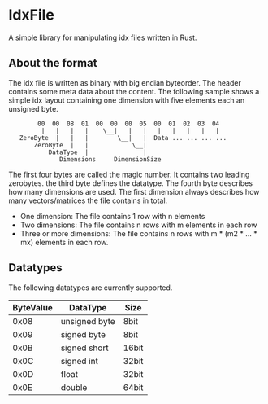 # IdxFile

A simple library for manipulating idx files written in Rust. 

## About the format

The idx file is written as binary with big endian byteorder. The header contains some meta data about the content. The following sample shows a simple idx layout containing one dimension with five elements each an unsigned byte.

```
        00  00  08  01  00  00  00  05  00  01  02  03  04
         |   |   |   |    \__|   |   |   |   |   |   |   |
   ZeroByte  |   |   |        \__|   |  Data ... ... ... ...
       ZeroByte  |   |            \__|
           DataType  |               |
              Dimensions     DimensionSize
```

The first four bytes are called the magic number. It contains two leading zerobytes. the third byte defines the datatype. The fourth byte describes how
many dimensions are used. The first dimension always describes how many vectors/matrices the file contains in total.

* One dimension: The file contains 1 row with n elements
* Two dimensions: The file contains n rows with m elements in each row
* Three or more dimensions: The file contains n rows with m * (m2 * ... * mx) elements in each row.

## Datatypes

The following datatypes are currently supported.

| ByteValue | DataType | Size |
| --- | --- | --- |
| 0x08 | unsigned byte | 8bit |
| 0x09 | signed byte | 8bit |
| 0x0B | signed short | 16bit |
| 0x0C | signed int | 32bit |
| 0x0D | float | 32bit |
| 0x0E | double | 64bit |
